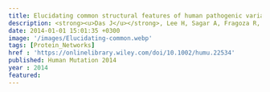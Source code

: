 ```yaml
---
title: Elucidating common structural features of human pathogenic variations using large-scale atomic-resolution protein networks
description: <strong><u>Das J</u></strong>, Lee H, Sagar A, Fragoza R, Liang J, Wei X, Wang X, Mort M, Stenson P, Cooper D, Yu H
date: 2014-01-01 15:01:35 +0300
image: '/images/Elucidating-common.webp'
tags: [Protein_Networks]
href : 'https://onlinelibrary.wiley.com/doi/10.1002/humu.22534'
published: Human Mutation 2014
year : 2014
featured: 
---
```

